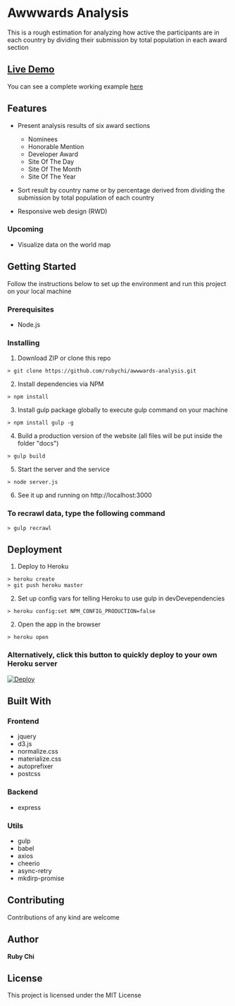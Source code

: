 # Awwwards Analysis

This is a rough estimation for analyzing how active the participants are in each country by dividing their submission by total population in each award section

## [Live Demo](https://awwwards-analysis.herokuapp.com/)

You can see a complete working example [here](https://awwwards-analysis.herokuapp.com/)

## Features

* Present analysis results of six award sections

  * Nominees
  * Honorable Mention
  * Developer Award
  * Site Of The Day
  * Site Of The Month
  * Site Of The Year

* Sort result by country name or by  percentage derived from dividing the submission by total population of each country

* Responsive web design (RWD)

### Upcoming

* Visualize data on the world map

## Getting Started

Follow the instructions below to set up the environment and run this project on your local machine

### Prerequisites

* Node.js

### Installing

1. Download ZIP or clone this repo
```
> git clone https://github.com/rubychi/awwwards-analysis.git
```

2. Install dependencies via NPM
```
> npm install
```

3. Install gulp package globally to execute gulp command on your machine
```
> npm install gulp -g
```

4. Build a production version of the website (all files will be put inside the folder "docs")
```
> gulp build
```

5. Start the server and the service
```
> node server.js
```

6. See it up and running on http://localhost:3000

### To recrawl data, type the following command<br>
```
> gulp recrawl
```

## Deployment

1. Deploy to Heroku
```
> heroku create
> git push heroku master
```

2. Set up config vars for telling Heroku to use gulp in devDevependencies
```
> heroku config:set NPM_CONFIG_PRODUCTION=false
```

2. Open the app in the browser
```
> heroku open
```

### Alternatively, click this button to quickly deploy to your own Heroku server<br>

[![Deploy](https://www.herokucdn.com/deploy/button.svg)](https://heroku.com/deploy?template=https://github.com/rubychi/awwwards-analysis)

## Built With
### Frontend

* jquery
* d3.js
* normalize.css
* materialize.css
* autoprefixer
* postcss

### Backend

* express

### Utils

* gulp
* babel
* axios
* cheerio
* async-retry
* mkdirp-promise

## Contributing

Contributions of any kind are welcome

## Author

**Ruby Chi**

## License

This project is licensed under the MIT License
